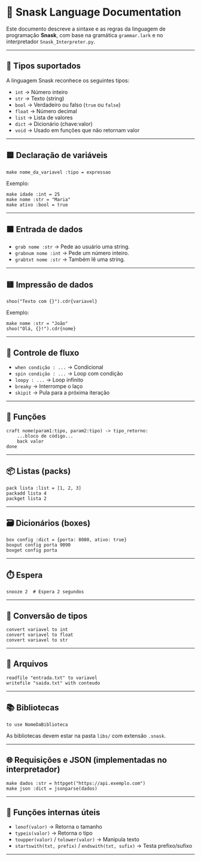 
# 📘 Snask Language Documentation

Este documento descreve a sintaxe e as regras da linguagem de programação **Snask**, com base na gramática `grammar.lark` e no interpretador `Snask_Interpreter.py`.

---

## 📌 Tipos suportados

A linguagem Snask reconhece os seguintes tipos:

- `int` → Número inteiro
- `str` → Texto (string)
- `bool` → Verdadeiro ou falso (`true` ou `false`)
- `float` → Número decimal
- `list` → Lista de valores
- `dict` → Dicionário (chave:valor)
- `void` → Usado em funções que não retornam valor

---

## 🟦 Declaração de variáveis

```snask
make nome_da_variavel :tipo = expressao
```

Exemplo:
```snask
make idade :int = 25
make nome :str = "Maria"
make ativo :bool = true
```

---

## 🟧 Entrada de dados

- `grab nome :str` → Pede ao usuário uma string.
- `grabnum nome :int` → Pede um número inteiro.
- `grabtxt nome :str` → Também lê uma string.

---

## 🟨 Impressão de dados

```snask
shoo("Texto com {}").cdr{variavel}
```

Exemplo:
```snask
make nome :str = "João"
shoo("Olá, {}!").cdr{nome}
```

---

## 🔁 Controle de fluxo

- `when condição : ...` → Condicional
- `spin condição : ...` → Loop com condição
- `loopy : ...` → Loop infinito
- `breaky` → Interrompe o laço
- `skipit` → Pula para a próxima iteração

---

## 🔧 Funções

```snask
craft nome(param1:tipo, param2:tipo) -> tipo_retorno:
    ...bloco de código...
    back valor
done
```

---

## 📦 Listas (packs)

```snask
pack lista :list = [1, 2, 3]
packadd lista 4
packget lista 2
```

---

## 🗃️ Dicionários (boxes)

```snask
box config :dict = {porta: 8080, ativo: true}
boxput config porta 9090
boxget config porta
```

---

## ⏱️ Espera

```snask
snooze 2  # Espera 2 segundos
```

---

## 🔁 Conversão de tipos

```snask
convert variavel to int
convert variavel to float
convert variavel to str
```

---

## 📁 Arquivos

```snask
readfile "entrada.txt" to variavel
writefile "saida.txt" with conteudo
```

---

## 📚 Bibliotecas

```snask
to use NomeDaBiblioteca
```

As bibliotecas devem estar na pasta `libs/` com extensão `.snask`.

---

## 🌐 Requisições e JSON (implementadas no interpretador)

```snask
make dados :str = httpget("https://api.exemplo.com")
make json :dict = jsonparse(dados)
```

---

## 🧪 Funções internas úteis

- `lenof(valor)` → Retorna o tamanho
- `typeis(valor)` → Retorna o tipo
- `toupper(valor)` / `tolower(valor)` → Manipula texto
- `startswith(txt, prefix)` / `endswith(txt, sufix)` → Testa prefixo/sufixo

---

